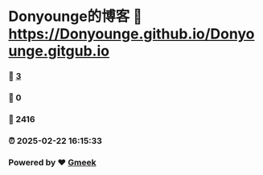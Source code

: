 # Donyounge的博客 :link: https://Donyounge.github.io/Donyounge.gitgub.io 
### :page_facing_up: [3](https://Donyounge.github.io/Donyounge.gitgub.io/tag.html) 
### :speech_balloon: 0 
### :hibiscus: 2416 
### :alarm_clock: 2025-02-22 16:15:33 
### Powered by :heart: [Gmeek](https://github.com/Meekdai/Gmeek)
